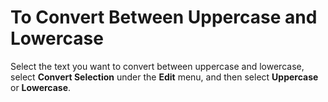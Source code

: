 # To Convert Between Uppercase and Lowercase

Select the text you want to convert between uppercase and lowercase, select
**Convert Selection** under the **Edit** menu, and then select **Uppercase** or
**Lowercase**.